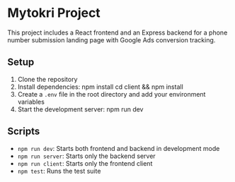 # Mytokri Project

This project includes a React frontend and an Express backend for a phone number submission landing page with Google Ads conversion tracking.

## Setup

1. Clone the repository
2. Install dependencies:
npm install
cd client && npm install
3. Create a `.env` file in the root directory and add your environment variables
4. Start the development server:
npm run dev

## Scripts

- `npm run dev`: Starts both frontend and backend in development mode
- `npm run server`: Starts only the backend server
- `npm run client`: Starts only the frontend client
- `npm test`: Runs the test suite
